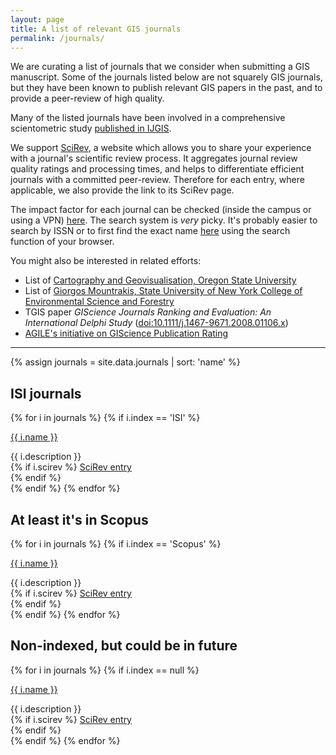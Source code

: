 ```yaml
---
layout: page
title: A list of relevant GIS journals
permalink: /journals/
---
```


We are curating a list of journals that we consider when submitting a GIS manuscript. Some of the journals listed below are not squarely GIS journals, but they have been known to publish relevant GIS papers in the past, and to provide a peer-review of high quality.

Many of the listed journals have been involved in a comprehensive scientometric study <a href="http://doi.org/10.1080/13658816.2015.1130831">published in IJGIS</a>.

We support <a href="https://scirev.sc">SciRev</a>, a website which allows you to share your experience with a journal's scientific review process. It aggregates journal review quality ratings and processing times, and helps to differentiate efficient journals with a committed peer-review. Therefore for each entry, where applicable, we also provide the link to its SciRev page.

The impact factor for each journal can be checked (inside the campus or using a VPN) [here](http://admin-apps.webofknowledge.com/JCR/JCR). The search system is *very* picky. It's probably easier to search by ISSN or to first find the exact name [here](http://admin-apps.webofknowledge.com/JCR/JCR?RQ=TITLES_FULL) using the search function of your browser.

You might also be interested in related efforts:
<ul>
<li>List of <a href="http://cartography.oregonstate.edu/journals.html">Cartography and Geovisualisation, Oregon State University</a></li>
<li>List of <a href="http://www.aboutgis.com/gis-and-remote-sensing-journal-list-with-impact-factors/">Giorgos Mountrakis, State University of New York College of Environmental Science and Forestry</a></li>
<li>TGIS paper <i>GIScience Journals Ranking and Evaluation: An International Delphi Study</i> (<a href="http://doi.org/10.1111/j.1467-9671.2008.01106.x">doi:10.1111/j.1467-9671.2008.01106.x</a>)</li>
<li><a href="https://agile-online.org/agile-actions/archive/special-interest-groups/giscience-publication-rating">AGILE's initiative on GIScience Publication Rating</a></li>
</ul>

- - -

{% assign journals = site.data.journals | sort: 'name' %}

## ISI journals

{% for i in journals %}
{% if i.index == 'ISI' %}
<p><a href="{{ i.webpage }}">{{ i.name }}</a> <a href="#{{ forloop.index}}" data-toggle="collapse"><i class="fas fa-caret-square-down"></i></a></p>
<div id="{{ forloop.index }}" class="collapse"  tabindex="-1">{{ i.description }}<br>
	{% if i.scirev %}
		<a href="{{ i.scirev }}"><i class="fas fa-pencil-alt"></i> SciRev entry</a><br>
	{% endif %}
</div>
{% endif %}
{% endfor %}


## At least it's in Scopus

{% for i in journals %}
{% if i.index == 'Scopus' %}
<p><a href="{{ i.webpage }}">{{ i.name }}</a> <a href="#{{ forloop.index}}" data-toggle="collapse"><i class="fas fa-caret-square-down"></i></a></p>
<div id="{{ forloop.index }}" class="collapse"  tabindex="-1">{{ i.description }}<br>
	{% if i.scirev %}
		<a href="{{ i.scirev }}"><i class="fas fa-pencil-alt"></i> SciRev entry</a><br>
	{% endif %}
</div>
{% endif %}
{% endfor %}

## Non-indexed, but could be in future

{% for i in journals %}
{% if i.index == null %}
<p><a href="{{ i.webpage }}">{{ i.name }}</a> <a href="#{{ forloop.index}}" data-toggle="collapse"><i class="fas fa-caret-square-down"></i></a></p>
<div id="{{ forloop.index }}" class="collapse"  tabindex="-1">{{ i.description }}<br>
	{% if i.scirev %}
		<a href="{{ i.scirev }}"><i class="fas fa-pencil-alt"></i> SciRev entry</a><br>
	{% endif %}
</div>
{% endif %}
{% endfor %}
